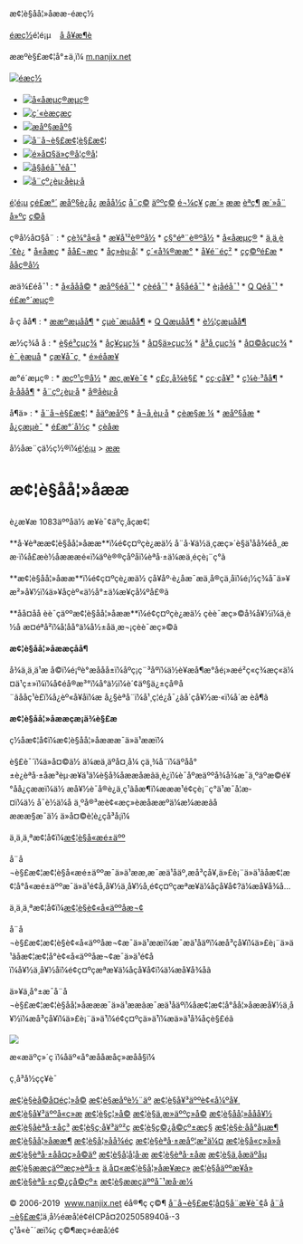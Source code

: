 æ¢¦è§åå¦»å­ææ-éæç½



[éæç½](/)é¦é¡µ   
[å å¥æ¶è](#)

ææºè§£æ¢¦å°±ä¸ï¼
[m.nanjix.net](http://m.nanjix.net/)

[![éæç½](http://www.nanjix.net/kaifamei/picture/logo.png)](http://nanjix.net/ "éæç½")

* [![å«å­æµç®](http://sm.nanjix.net/static/bazi/img/icon1.png)æµç®](http://sm.nanjix.net/suanming/scbz/ "å«å­æµç®")
* [![ç´«èæç](http://sm.nanjix.net/static/bazi/img/icon2.png)æç](http://sm.nanjix.net/paipan/ziwei/ "ç´«èæç")
* [![æåº§](http://sm.nanjix.net/static/bazi/img/icon3.png)æåº§](http://sm.nanjix.net/xingzuo/ "æåº§")
* [![å¨å¬è§£æ¢¦](http://sm.nanjix.net/static/bazi/img/icon4.png)è§£æ¢¦](http://sm.nanjix.net/zgjm/ "å¨å¬è§£æ¢¦")
* [![é»å¤§ä»ç®å¦](http://sm.nanjix.net/static/bazi/img/icon5.png)ç®å¦](http://sm.nanjix.net/chouqian/ "é»å¤§ä»ç®å¦")
* [![å§åéå¯¹](http://sm.nanjix.net/static/bazi/img/icon6.png)éå¯¹](http://sm.nanjix.net/xingming/xmpd/ "å§åéå¯¹")
* [![å¨çº¿èµ·å](http://sm.nanjix.net/static/bazi/img/icon7.png)èµ·å](http://sm.nanjix.net/xingming/qiming/ "å¨çº¿èµ·å")

[é¦é¡µ](/)
[çé£æ°´](/kanfengshui/)
[æåº§è¿å¿](/xingzuoyunshi/)
[æåå½ç](/wenhuamingli/)
[å¨ç©](/dongwu/)
[äººç©](/renwu/)
[é¬¼ç¥](/guisheng/)
[çæ´»](/shenhuo/)
[ææ](/ganqin/)
[èªç¶](/ziran/)
[æ´»å¨](/huodong/)
[å»ºç­](/jianzu/)
[ç©å](/wuping/)

ç®å½å¤§å¨
:   * [çè¾°å«å­](http://sm.nanjix.net/suanming/scbz/ "çè¾°å«å­")
    * [æ¥å¹²è®ºå½](http://sm.nanjix.net/suanming/rglm/ "æ¥å¹²è®ºå½")
    * [ç§°éª¨è®ºå½](http://sm.nanjix.net/suanming/cglm/ "ç§°éª¨è®ºå½")
    * [å«å­æµç®](http://sm.nanjix.net/suanming/bzcs/ "å«å­æµç®")
    * [ä¸ä¸è´¢è¿](http://sm.nanjix.net/suanming/sscy/ "ä¸ä¸è´¢è¿")
    * [å«å­æç](http://sm.nanjix.net/paipan/bazi/ "å«å­æç")
    * [å­å£¬æç](http://sm.nanjix.net/paipan/liuren/ "å­å£¬æç")
    * [å­ç»èµ·å¦](http://sm.nanjix.net/paipan/liuyao/ "å­ç»èµ·å¦")
    * [ç´«å¾®ææ°](http://sm.nanjix.net/paipan/ziwei/ "ç´«å¾®ææ°")
    * [å¥é¨éç²](http://sm.nanjix.net/paipan/qimen/ "å¥é¨éç²")
    * [çç©ºé£æ](http://sm.nanjix.net/paipan/xuankong/ "çç©ºé£æ")
    * [åå­ç®å½](http://sm.nanjix.net/xingming/xmfx/ "åå­ç®å½")

æä¾£éå¯¹
:   * [å«å­åå©](http://sm.nanjix.net/peidui/hehun/ "å«å­åå©")
    * [æåº§éå¯¹](http://sm.nanjix.net/peidui/xingzuo/ "æåº§éå¯¹")
    * [çèéå¯¹](http://sm.nanjix.net/peidui/shengxiao/ "çèéå¯¹")
    * [å§åéå¯¹](http://sm.nanjix.net/xingming/xmpd/ "å§åéå¯¹")
    * [è¡åéå¯¹](http://sm.nanjix.net/peidui/xuexing/ "è¡åéå¯¹")
    * [Q Qéå¯¹](http://sm.nanjix.net/peidui/qq/ "QQéå¯¹")
    * [é£æ°´æµç®](http://sm.nanjix.net/suanming/fscs/ "é£æ°´æµç®")

å·ç åå¶
:   * [ææºæµåå¶](http://sm.nanjix.net/haoma/shouji/ "ææºæµåå¶")
    * [çµè¯æµåå¶](http://sm.nanjix.net/haoma/dianhua/ "çµè¯æµåå¶")
    * [Q Qæµåå¶](http://sm.nanjix.net/haoma/qq/ "QQæµåå¶")
    * [è½¦çæµåå¶](http://sm.nanjix.net/haoma/chepai/ "è½¦çæµåå¶")

æ½ç­¾å å
:   * [è§é³çµç­¾](http://sm.nanjix.net/chouqian/guanyin/ "è§é³çµç­¾")
    * [åç¥çµç­¾](http://sm.nanjix.net/chouqian/lvzu/ "åç¥çµç­¾")
    * [å¤§ä»çµç­¾](http://sm.nanjix.net/chouqian/huangdaxian/ "é»å¤§ä»çµç­¾")
    * [å³å¸çµç­¾](http://sm.nanjix.net/chouqian/guandi/ "å³å¸çµç­¾")
    * [å¤©åçµç­¾](http://sm.nanjix.net/chouqian/tianhou/ "å¤©åçµç­¾")
    * [è¯¸èæµå­](http://sm.nanjix.net/chouqian/zhugeliang/ "è¯¸èæµå­")
    * [çæ¥å¯ç ](http://sm.nanjix.net/haoma/shengrimima/ "çæ¥å¯ç ")
    * [é»éåæ¥](http://sm.nanjix.net/hdjr/ "é»éåæ¥")

æ°é´æµç®
:   * [æçº¹ç®å½](http://sm.nanjix.net/minjian/zhiwen/ "æçº¹ç®å½")
    * [æç¸æ¥è¯¢](http://sm.nanjix.net/minjian/shouxiang/ganqingxian/ "æç¸æ¥è¯¢")
    * [ç£ç¸å¾è§£](http://sm.nanjix.net/minjian/zhixiang/ "ç£ç¸å¾è§£")
    * [çç·çå¥³](http://sm.nanjix.net/minjian/snsn/ "çç·çå¥³é¢æµ")
    * [ç¼è·³åå¶](http://sm.nanjix.net/minjian/yantiao/ "ç¼ç®è·³åå¶")
    * [å·ååå¶](http://sm.nanjix.net/minjian/dapenti/ "æå·ååå¶")
    * [å¨çº¿èµ·å](http://sm.nanjix.net/xingming/qiming/ "å¨çº¿èµ·å")
    * [å®å­èµ·å](http://sm.nanjix.net/xingming/dzqiming/ "å®å­èµ·å")

å¶ä»
:   * [å¨å¬è§£æ¢¦](http://sm.nanjix.net/zgjm/ "å¨å¬è§£æ¢¦")
    * [åäºæåº§](http://sm.nanjix.net/xingzuo/ "åäºæåº§")
    * [å¬å¸èµ·å](http://sm.nanjix.net/xingming/gsqm/ "å¬å¸èµ·å")
    * [çèæ§æ ¼](http://sm.nanjix.net/shengxiao/ "çèæ§æ ¼")
    * [æåº§åæ](http://sm.nanjix.net/list-345.html "æåº§åæ")
    * [å¿çæµè¯](http://sm.nanjix.net/list-346.html "å¿çæµè¯å¤§å¨")
    * [é£æ°´å½ç](http://sm.nanjix.net/list-347.html "é£æ°´å­¦")
    * [çèåæ](http://sm.nanjix.net/list-471.html "çèåæ")

å½åæ¨çä½ç½®ï¼[é¦é¡µ](/) > [ææ](/ganqin/)

æ¢¦è§åå¦»å­ææ
=====================

è¿æ¥æ
1083äººåä½ æ¥è¯¢äºç¸åçæ¢¦

**å·¥èªææ¢¦è§åå¦»å­ææ**ï¼é¢ç¤ºçè¿æä½ å¨å·¥ä½ä¸çæç»´è§ä¹åå¾éå¸¸ææ·ï¼å£æè½åæææé«ï¼äºè®®çåºåï¼èªå·±ä¼æä¸éçè¡¨ç°ã

**æ¢¦è§åå¦»å­ææ**ï¼é¢ç¤ºçè¿æä½ çå¥åº·è¿åæ¯æä¸å®çä¸åï¼é¡½ç¾å¯ä»¥æ²»å¥½ï¼ä»¥åçèº«ä½å°±ä¼æ¥çå¼ºå£®ã

**åå¤åå èè¯çäººæ¢¦è§åå¦»å­ææ**ï¼é¢ç¤ºçè¿æä½ çèè¯æç»©å¾å¥½ï¼ä¸è½å æ­¤éªå²ï¼å¦åå°ä¼å½±åä¸æ¬¡çèè¯æç»©ã

**æ¢¦è§åå¦»å­ææçåå¶**

å¾ä¸ä¸ä¹æ å©ï¼é¡ºè°æååå±ï¼åºç¡ç¨³åºï¼ä½è¥æå¶æ°åé¡»æé²ç«ç¾æç«ä¼¤ä¹ç±»ï¼ï¼å¢éå®æ³°ï¼å°ä½ï¼è´¢äº§ä¿±çå®å¨ãå­å­ç¹è£ï¼å¿èº«å¥åï¼æ å¿§èªå¨ï¼å¹¸ç¦é¿å¯¿ãå´çå¥½æ·«ï¼å´æ èå¶ã

**æ¢¦è§åå¦»å­ææçæ¡ä¾è§£æ**

ç½åæ¢¦å¢ï¼æ¢¦è§åå¦»å­æææ¯ä»ä¹ææï¼

è§£è¯´ï¼ä»å¤©ä½ ä¼æä¸äºå¤¸å¼ çä¸¾å¨ï¼äºåå°±è¿èªå·±åæ³èµ·æ¥ä¹ä¼è§å¾åææåæãä¸è¿ï¼è¯­åºæäººå¾å¾æ¯ä¸ºäºæ©é¥°åå¿çææï¼ä½ æå¥½è¯å®è¿ä¸ç¹ãåæ¶ï¼æææ¹é¢çè¡¨ç°ä¹æ¯å¦æ­¤ï¼ä½ å¯è½ä¼å ä¸ºå®³æè¢«æç»èæåææºä¼æ¼ææãåæææ§æ¯ä½ ä»å¤©è¦è¿çå³å¡ï¼

ä¸ä¸ä¸ªæ¢¦å¢ï¼[æ¢¦è§å«æé±äºº](/ganqin/15620.html "ä¸ä¸ç¯æ¢¦è§å«æé±äºº")

å¨å¬è§£æ¢¦æ¢¦è§å«æé±äººæ¯ä»ä¹ææ,æ¯æä¹åäº,æå³çå¥,ä»£è¡¨ä»ä¹ãåæ¢¦æ¢¦å°å«æé±äººæ¯ä»ä¹é¢å,å¥½ä¸å¥½å,é¢ç¤ºçæªæ¥ä¼åçå¥å¢?ä¼æå¥å¾å...

ä¸ä¸ä¸ªæ¢¦å¢ï¼[æ¢¦è§è¢«å«äººåæ¬¢](/ganqin/2796.html "ä¸ä¸ç¯æ¢¦è§è¢«å«äººåæ¬¢")

å¨å¬è§£æ¢¦æ¢¦è§è¢«å«äººåæ¬¢æ¯ä»ä¹ææï¼æ¯æä¹åäºï¼æå³çå¥ï¼ä»£è¡¨ä»ä¹ãåæ¢¦æ¢¦å°è¢«å«äººåæ¬¢æ¯ä»ä¹é¢åï¼å¥½ä¸å¥½åï¼é¢ç¤ºçæªæ¥ä¼åçå¥å¢ï¼ä¼æå¥å¾åã

ä»¥ä¸å°±æ¯å¨å¬è§£æ¢¦æ¢¦è§åå¦»å­æææ¯ä»ä¹ææãæ¯æä¹åäºï¼åæ¢¦æ¢¦å°åå¦»å­ææå¥½ä¸å¥½ï¼æå³çå¥ï¼ä»£è¡¨ä»ä¹ï¼é¢ç¤ºçä»ä¹ï¼æä»ä¹å¾åçè§£éã

![](/kaifamei/picture/ewm.jpg)
  
æ«æäºç»´ç ï¼åäº«å°æååæåç»æåå§ï¼

ç¸å³å½çç¥è¯

[æ¢¦è§èå©å¤éç¦»å©](/ganqin/3528.html)
[æ¢¦è§æåºè½¨äº](/ganqin/9916.html)
[æ¢¦è§å¥³äººè¢«å¼ºå¥¸](/ganqin/3368.html)
[æ¢¦è§å¥³äººå«ç»æ](/ganqin/2744.html)
[æ¢¦è§ç¦»å©](/ganqin/3629.html)
[æ¢¦è§ä¸æ­»äººç»å©](/ganqin/3311.html)
[æ¢¦è§åå¦»å­åå¥½](/ganqin/3663.html)
[æ¢¦è§åèªå·±åç³](/ganqin/9776.html)
[æ¢¦è§ç·å¥³äº²ç­](/ganqin/3075.html)
[æ¢¦è§ç©¿å©çº±æç§](/ganqin/2875.html)
[æ¢¦è§è·åå°åµæ¶](/ganqin/9963.html)
[æ¢¦è§åå¦»å­ææ¶](/ganqin/3725.html)
[æ¢¦è§å¦»å­å¾éç](/ganqin/3030.html)
[æ¢¦è§èªå·±æåº¦æ²ä¼¤](/ganqin/2454.html)
[æ¢¦è§å«ç»å»å­](/ganqin/2460.html)
[æ¢¦è§èªå·±åå¤ç»å©äº](/ganqin/2453.html)
[æ¢¦è§å¦å¦å·æ](/ganqin/3014.html)
[æ¢¦è§èªå·±åæ](/ganqin/3336.html)
[æ¢¦è§ä¸åæäºåµ](/ganqin/2417.html)
[æ¢¦è§ææçäººæç»èªå·±](/ganqin/9942.html)
[ä¸å¤«æ¢¦è§å¦»å­æ¥æç»](/ganqin/2433.html)
[æ¢¦è§åäººæ¥å»](/ganqin/9948.html)
[æ¢¦è§èªå·±ç©¿çå©çº±](/ganqin/9926.html)
[æ¢¦è§ææçäººå¯¹æå·æ¼](/ganqin/3737.html)

© 2006-2019  www.nanjix.net éå®¶ç ç©¶
[å¨å¬è§£æ¢¦å¤§å¨æ¥è¯¢](/)å
[å¨å¬è§£æ¢¦](/)ä¸­å½éæå­¦é¢éICPå¤2025058940å·-3   
ç¹å«è¯´æï¼ç ç©¶æç»éæå­¦é¢